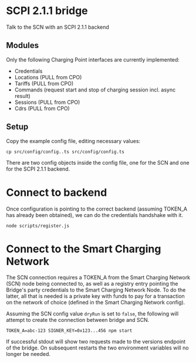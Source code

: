 # SCPI 2.1.1 bridge

Talk to the SCN with an SCPI 2.1.1 backend

## Modules

Only the following Charging Point interfaces are currently implemented:

- Credentials
- Locations (PULL from CPO)
- Tariffs (PULL from CPO)
- Commands (request start and stop of charging session incl. async result)
- Sessions (PULL from CPO)
- Cdrs (PULL from CPO)

## Setup

Copy the example config file, editing necessary values:
```
cp src/config/config..ts src/config/config.ts
```

There are two config objects inside the config file, one for the SCN and one for the SCPI 2.1.1 backend.

# Connect to backend

Once configuration is pointing to the correct backend (assuming TOKEN_A has already been obtained), 
we can do the credentials handshake with it. 

```
node scripts/register.js
```

# Connect to the Smart Charging Network

The SCN connection requires a TOKEN_A from the Smart Charging Network (SCN) node being connected to, as well as a
 registry entry
pointing the Bridge's party credentials to the Smart Charging Network Node. To do the latter, all that is needed is a 
private key with funds to pay for a transaction on the network of choice (defined in the Smart Charging Network config).

Assuming the SCN config value `dryRun` is set to `false`, the following will attempt to create the connection
between bridge and SCN.

```
TOKEN_A=abc-123 SIGNER_KEY=0x123...456 npm start
```

If successful stdout will show two requests made to the versions endpoint of the bridge. On subsequent restarts
the two environment variables will no longer be needed.

